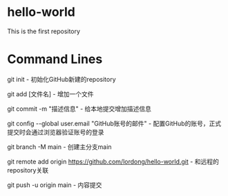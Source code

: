 # hello-world

This is the first repository

# Command Lines

git init - 初始化GitHub新建的repository

git add [文件名] - 增加一个文件

git commit -m "描述信息" - 给本地提交增加描述信息

git config --global user.email "GitHub账号的邮件" - 配置GitHub的账号，正式提交时会通过浏览器验证账号的登录

git branch -M main - 创建主分支main

git remote add origin https://github.com/lordong/hello-world.git - 和远程的repository关联

git push -u origin main - 内容提交
